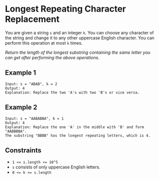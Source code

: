 # Longest Repeating Character Replacement
You are given a string `s` and an integer `k`. You can choose any character of the string and change it to any other uppercase English character. You can perform this operation at most `k` times.

*Return the length of the longest substring containing the same letter you can get after performing the above operations.*


## Example 1
```
Input: s = "ABAB", k = 2
Output: 4
Explanation: Replace the two 'A's with two 'B's or vice versa.
```

## Example 2
```
Input: s = "AABABBA", k = 1
Output: 4
Explanation: Replace the one 'A' in the middle with 'B' and form "AABBBBA".
The substring "BBBB" has the longest repeating letters, which is 4.
```

## Constraints
* `1 <= s.length <= 10^5`
* `s` consists of only uppercase English letters.
* `0 <= k <= s.length`